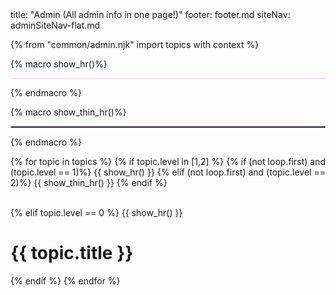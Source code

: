 <frontmatter>
title: "Admin (All admin info in one page!)"
footer: footer.md
siteNav: adminSiteNav-flat.md
</frontmatter>

<link rel="stylesheet" href="../css/main.css">
<link rel="stylesheet" href="../css/admin.css">

<div class="website-content">

<include src="../common/header-flat.md" />

{% from "common/admin.njk" import topics with context %}


{% macro show_hr()%} 
<hr style="border-width: 3px; background-color: #f3ccff">
{% endmacro %}


{% macro show_thin_hr()%} 
<hr style="border-width: 1px; border-color: #f3ccff; border-style: dotted">
{% endmacro %}


{% for topic in topics %} 
{% if topic.level in [1,2] %} 
{% if (not loop.first) and (topic.level == 1)%} 
{{ show_hr() }}
{% elif (not loop.first) and (topic.level == 2)%}
{{ show_thin_hr() }}
{% endif %}
<div id="admin-{{ topic.id }}-anchor"></div>
<div id="admin-{{ topic.id }}">
  <include src="{{ topic.id }}.md#main" />
</div>
<br>
{% elif topic.level == 0 %}
{{ show_hr() }}

# {{ topic.title }}
{% endif %}
{% endfor %}

</div>
